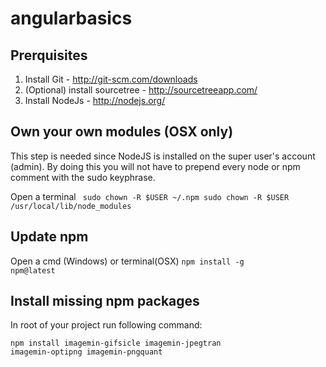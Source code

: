 angularbasics
=============

Prerquisites
------------
1. Install Git - http://git-scm.com/downloads
2. (Optional) install sourcetree - http://sourcetreeapp.com/
3. Install NodeJs - http://nodejs.org/

Own your own modules (OSX only)
-------------------------------
This step is needed since NodeJS is installed on the super user's account (admin).
By doing this you will not have to prepend every node or npm comment with the sudo keyphrase.

Open a terminal
<code>
sudo chown -R $USER ~/.npm
sudo chown -R $USER /usr/local/lib/node_modules
</code>

Update npm
----------
Open a cmd (Windows) or terminal(OSX)
<code>npm install -g npm@latest</code>

Install missing npm packages
----------------------------
In root of your project run following command:

<code>npm install imagemin-gifsicle imagemin-jpegtran imagemin-optipng imagemin-pngquant</code>

